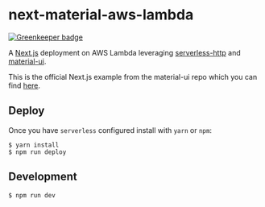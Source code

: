 next-material-aws-lambda
========================

[![Greenkeeper badge](https://badges.greenkeeper.io/skriems/next-material-aws-lambda.svg)](https://greenkeeper.io/)

A [Next.js](https://github.com/zeit/next.js/) deployment on AWS Lambda leveraging [serverless-http][] and [material-ui][].

This is the official Next.js example from the material-ui repo which you can find [here][].

Deploy
------

Once you have `serverless` configured install with `yarn` or `npm`:

    $ yarn install
    $ npm run deploy

Development
-----------

    $ npm run dev


[serverless-http]: https://github.com/dougmoscrop/serverless-http/
[material-ui]: https://github.com/mui-org/material-ui/
[here]: https://github.com/mui-org/material-ui/tree/master/examples/nextjs
[bug]: https://github.com/serverless/serverless/issues/5094
